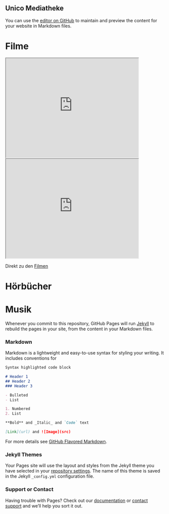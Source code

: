 ## Unico Mediatheke

You can use the [editor on GitHub](https://github.com/unico-schule/mediatheke/edit/main/docs/index.md) to maintain and preview the content for your website in Markdown files.



# Filme

<iframe width="420" height="315"
src="https://www.youtube.com/embed/tgbNymZ7vqY" allowfullscreen>
</iframe> 

<iframe width="420" height="315"
src="https://www.youtube.com/embed/l3t8Yb8Cebo" allowfullscreen>
</iframe> 

Direkt zu den [Filmen](filme.md) 

# Hörbücher

# Musik

Whenever you commit to this repository, GitHub Pages will run [Jekyll](https://jekyllrb.com/) to rebuild the pages in your site, from the content in your Markdown files.

### Markdown

Markdown is a lightweight and easy-to-use syntax for styling your writing. It includes conventions for

```markdown
Syntax highlighted code block

# Header 1
## Header 2
### Header 3

- Bulleted
- List

1. Numbered
2. List

**Bold** and _Italic_ and `Code` text

[Link](url) and ![Image](src)
```

For more details see [GitHub Flavored Markdown](https://guides.github.com/features/mastering-markdown/).

### Jekyll Themes

Your Pages site will use the layout and styles from the Jekyll theme you have selected in your [repository settings](https://github.com/unico-schule/mediatheke/settings). The name of this theme is saved in the Jekyll `_config.yml` configuration file.

### Support or Contact

Having trouble with Pages? Check out our [documentation](https://docs.github.com/categories/github-pages-basics/) or [contact support](https://support.github.com/contact) and we’ll help you sort it out.
